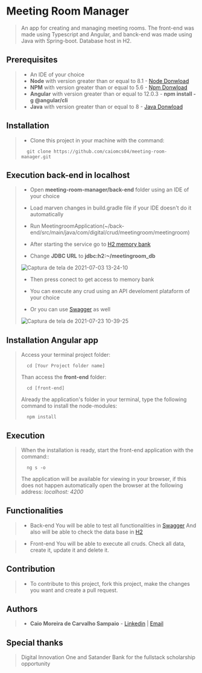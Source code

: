 
# Meeting Room Manager

> An app for creating and managing meeting rooms. The front-end was made using Typescript and Angular,
> and banck-end was made using Java with Spring-boot. Database host in H2.

## Prerequisites

> - An IDE of your choice
> - **Node** with version greater than or equal to 8.1 - [Node Donwload](https://nodejs.org/pt-br/download/)
> - **NPM**  with version greater than or equal to 5.6 - [Npm Donwload](https://www.npmjs.com/package/download)
> - **Angular** with version greater than or equal to 12.0.3 - **npm install -g @angular/cli**
> - **Java** with version greater than or equal to 8 - [Java Donwload](https://www.java.com)

## Installation

> - Clone this project in your machine with the command:
> ```
> 	git clone https://github.com/caiomcs04/meeting-room-manager.git
> ```

## Execution back-end in localhost

> - Open **meeting-room-manager/back-end** folder using an IDE of your choice
>
> - Load marven changes in build.gradle file if your IDE doesn't do it automatically
>
> - Run MeetingroomApplication(~/back-end/src/main/java/com/digital/crud/meetingroom/meetingroom)
>
> - After starting the service go to [H2 memory bank](http://localhost:8085/h2)
>
> - Change **JDBC URL** to **jdbc:h2:~/meetingroom_db**
>
> ![Captura de tela de 2021-07-03 13-24-10](https://user-images.githubusercontent.com/66964367/124360783-082acc80-dc02-11eb-944c-58aabe735d21.png)
>
> - Then press conect to get access to memory bank
>
> - You can execute any crud using an API develoment plataform of your choice
>
> - Or you can use [Swagger](http://localhost:8083/swagger-ui.html#/) as well
> 
> ![Captura de tela de 2021-07-23 10-39-25](https://user-images.githubusercontent.com/66964367/126791647-975169c8-8ddc-4ba4-8607-ad394595d416.png)

## Installation Angular app

>Access your terminal project folder:
> ```
> 	cd [Your Project folder name]
> ```
> Than access the **front-end** folder:
> ```
> 	cd [front-end]
> ```
> Already the application's folder in your terminal, type the following command to install the node-modules:
> ```
> 	npm install
> ```
> 
## Execution

>  When the installation is ready, start the front-end application with the command::
> ```
> 	ng s -o
> ```
>The application will be available for viewing in your browser, if this does not happen automatically open the browser at the following address: _localhost: 4200_


## Functionalities

> - Back-end
> You will be able to test all functionalities in [Swagger](http://localhost:8085/swagger-ui.html#/) 
> And also will be able to check the data base in [H2](http://localhost:8085/h2)

> - Front-end
> You will be able to execute all cruds.
> Check all data, create it, update it and delete it.

## Contribution

> - To contribute to this project, fork this project, make the changes you want and create a pull request.

## Authors

> - **Caio Moreira de Carvalho Sampaio** - [Linkedin](https://www.linkedin.com/in/caio-sampaio-b02a3669/) | [Email](caio6c@yahoo.com.br)

## Special thanks 

> Digital Innovation One and Satander Bank for the fullstack scholarship opportunity

